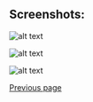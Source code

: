 ## Screenshots:

![alt text](https://github.com/Nelson-numerical-software/nelson-website/images/Nelson-arm32.PNG "Nelson on Linux ARM 32 bits")

![alt text](https://github.com/Nelson-numerical-software/nelson-website/images/Nelson-macos.PNG "Nelson on MacOs")

![alt text](https://github.com/Nelson-numerical-software/nelson-website/images/Nelson-windows.PNG "Nelson on Windows 32 or 64 bits")


[Previous page](https://github.com/Nelson-numerical-software/nelson-website/README.md)